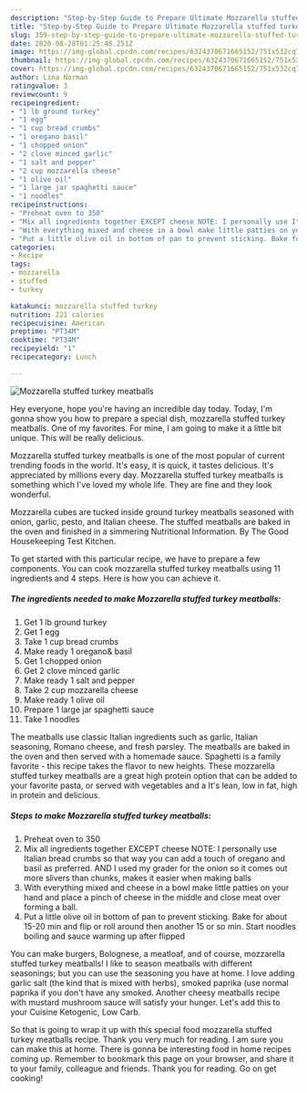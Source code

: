 ```yaml
---
description: "Step-by-Step Guide to Prepare Ultimate Mozzarella stuffed turkey meatballs"
title: "Step-by-Step Guide to Prepare Ultimate Mozzarella stuffed turkey meatballs"
slug: 359-step-by-step-guide-to-prepare-ultimate-mozzarella-stuffed-turkey-meatballs
date: 2020-08-28T01:25:48.251Z
image: https://img-global.cpcdn.com/recipes/6324370671665152/751x532cq70/mozzarella-stuffed-turkey-meatballs-recipe-main-photo.jpg
thumbnail: https://img-global.cpcdn.com/recipes/6324370671665152/751x532cq70/mozzarella-stuffed-turkey-meatballs-recipe-main-photo.jpg
cover: https://img-global.cpcdn.com/recipes/6324370671665152/751x532cq70/mozzarella-stuffed-turkey-meatballs-recipe-main-photo.jpg
author: Lina Norman
ratingvalue: 3
reviewcount: 9
recipeingredient:
- "1 lb ground turkey"
- "1 egg"
- "1 cup bread crumbs"
- "1 oregano basil"
- "1 chopped onion"
- "2 clove minced garlic"
- "1 salt and pepper"
- "2 cup mozzarella cheese"
- "1 olive oil"
- "1 large jar spaghetti sauce"
- "1 noodles"
recipeinstructions:
- "Preheat oven to 350"
- "Mix all ingredients together EXCEPT cheese NOTE: I personally use Italian bread crumbs so that way you can add a touch of oregano and basil as preferred. AND I used my grader for the onion so it comes out more slivers than chunks, makes it easier when making balls"
- "With everything mixed and cheese in a bowl make little patties on your hand and place a pinch of cheese in the middle and close meat over forming a ball."
- "Put a little olive oil in bottom of pan to prevent sticking. Bake for about 15-20 min and flip or roll around then another 15 or so min. Start noodles boiling and sauce warming up after flipped"
categories:
- Recipe
tags:
- mozzarella
- stuffed
- turkey

katakunci: mozzarella stuffed turkey 
nutrition: 221 calories
recipecuisine: American
preptime: "PT34M"
cooktime: "PT34M"
recipeyield: "1"
recipecategory: Lunch

---
```



![Mozzarella stuffed turkey meatballs](https://img-global.cpcdn.com/recipes/6324370671665152/751x532cq70/mozzarella-stuffed-turkey-meatballs-recipe-main-photo.jpg)

Hey everyone, hope you're having an incredible day today. Today, I'm gonna show you how to prepare a special dish, mozzarella stuffed turkey meatballs. One of my favorites. For mine, I am going to make it a little bit unique. This will be really delicious.

Mozzarella stuffed turkey meatballs is one of the most popular of current trending foods in the world. It's easy, it is quick, it tastes delicious. It's appreciated by millions every day. Mozzarella stuffed turkey meatballs is something which I've loved my whole life. They are fine and they look wonderful.

Mozzarella cubes are tucked inside ground turkey meatballs seasoned with onion, garlic, pesto, and Italian cheese. The stuffed meatballs are baked in the oven and finished in a simmering Nutritional Information. By The Good Housekeeping Test Kitchen.


To get started with this particular recipe, we have to prepare a few components. You can cook mozzarella stuffed turkey meatballs using 11 ingredients and 4 steps. Here is how you can achieve it.

<!--inarticleads1-->

##### The ingredients needed to make Mozzarella stuffed turkey meatballs:

1. Get 1 lb ground turkey
1. Get 1 egg
1. Take 1 cup bread crumbs
1. Make ready 1 oregano&amp; basil
1. Get 1 chopped onion
1. Get 2 clove minced garlic
1. Make ready 1 salt and pepper
1. Take 2 cup mozzarella cheese
1. Make ready 1 olive oil
1. Prepare 1 large jar spaghetti sauce
1. Take 1 noodles


The meatballs use classic Italian ingredients such as garlic, Italian seasoning, Romano cheese, and fresh parsley. The meatballs are baked in the oven and then served with a homemade sauce. Spaghetti is a family favorite - this recipe takes the flavor to new heights. These mozzarella stuffed turkey meatballs are a great high protein option that can be added to your favorite pasta, or served with vegetables and a It&#39;s lean, low in fat, high in protein and delicious. 

<!--inarticleads2-->

##### Steps to make Mozzarella stuffed turkey meatballs:

1. Preheat oven to 350
1. Mix all ingredients together EXCEPT cheese NOTE: I personally use Italian bread crumbs so that way you can add a touch of oregano and basil as preferred. AND I used my grader for the onion so it comes out more slivers than chunks, makes it easier when making balls
1. With everything mixed and cheese in a bowl make little patties on your hand and place a pinch of cheese in the middle and close meat over forming a ball.
1. Put a little olive oil in bottom of pan to prevent sticking. Bake for about 15-20 min and flip or roll around then another 15 or so min. Start noodles boiling and sauce warming up after flipped


You can make burgers, Bolognese, a meatloaf, and of course, mozzarella stuffed turkey meatballs! I like to season meatballs with different seasonings; but you can use the seasoning you have at home. I love adding garlic salt (the kind that is mixed with herbs), smoked paprika (use normal paprika if you don&#39;t have any smoked. Another cheesy meatballs recipe with mustard mushroom sauce will satisfy your hunger. Let&#39;s add this to your Cuisine Ketogenic, Low Carb. 

So that is going to wrap it up with this special food mozzarella stuffed turkey meatballs recipe. Thank you very much for reading. I am sure you can make this at home. There is gonna be interesting food in home recipes coming up. Remember to bookmark this page on your browser, and share it to your family, colleague and friends. Thank you for reading. Go on get cooking!
